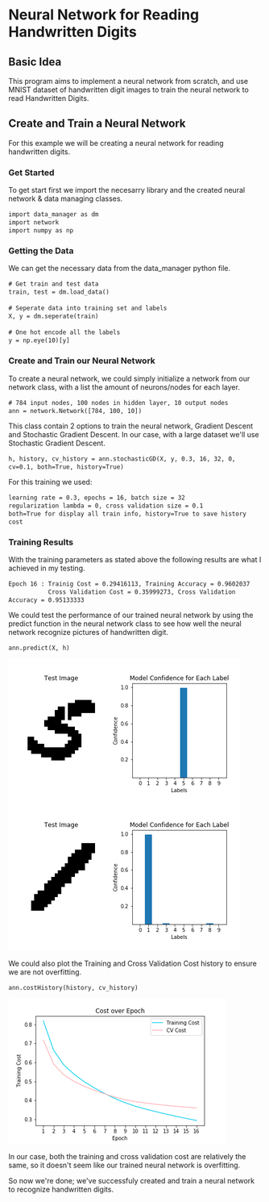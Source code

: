 # Neural Network for Reading Handwritten Digits

## Basic Idea
This program aims to implement a neural network from scratch, and use MNIST dataset of handwritten digit images to train the neural network to read Handwritten Digits.

## Create and Train a Neural Network
For this example we will be creating a neural network for reading handwritten digits.
### Get Started
To get start first we import the necesarry library and the created neural network & data managing classes.
```
import data_manager as dm
import network
import numpy as np
```
### Getting the Data
We can get the necessary data from the data_manager python file.
```
# Get train and test data
train, test = dm.load_data()

# Seperate data into training set and labels
X, y = dm.seperate(train)

# One hot encode all the labels
y = np.eye(10)[y]
```
### Create and Train our Neural Network
To create a neural network, we could simply initialize a network from our network class, with a list the amount of neurons/nodes for each layer.
```
# 784 input nodes, 100 nodes in hidden layer, 10 output nodes
ann = network.Network([784, 100, 10])
```
This class contain 2 options to train the neural network, Gradient Descent and Stochastic Gradient Descent. In our case, with a large dataset we'll use Stochastic Gradient Descent.
```
h, history, cv_history = ann.stochasticGD(X, y, 0.3, 16, 32, 0, cv=0.1, both=True, history=True) 
```
For this training we used:
```
learning rate = 0.3, epochs = 16, batch size = 32
regularization lambda = 0, cross validation size = 0.1
both=True for display all train info, history=True to save history cost
```
### Training Results
With the training parameters as stated above the following results are what I achieved in my testing.
```
Epoch 16 : Trainig Cost = 0.29416113, Training Accuracy = 0.9602037
           Cross Validation Cost = 0.35999273, Cross Validation Accuracy = 0.95133333
```
We could test the performance of our trained neural network by using the predict function in the neural network class to see how well the neural network recognize pictures of handwritten digit.
```
ann.predict(X, h)
```
![alt text 1](https://github.com/jwCheng28/Neural-Network-From-Scratch/blob/master/pics/img_confidence_407.png) ![alt text 2](https://github.com/jwCheng28/Neural-Network-From-Scratch/blob/master/pics/img_confidence_52081.png)

We could also plot the Training and Cross Validation Cost history to ensure we are not overfitting.
```
ann.costHistory(history, cv_history)
```
![alt text](https://github.com/jwCheng28/Neural-Network-From-Scratch/blob/master/pics/history.png) 

In our case, both the training and cross validation cost are relatively the same, so it doesn't seem like our trained neural network is overfitting.

So now we're done; we've successfuly created and train a neural network to recognize handwritten digits.
